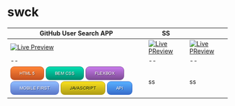 # swck

| GitHub User Search APP | SS  |  |
| -- | -- |-- |
| [![Live Preview](https://raw.githubusercontent.com/swckd/GitHub-user-search-app/gh-pages/assets/screenshot.jpg)](https://github.com/swckd/GitHub-user-search-app?tab=readme-ov-file) | [![Live PReview](https://raw.githubusercontent.com/swckd/TOP-Foundations-LandingPage/main/assets/images/descarga.png)](https://swckd.github.io/TOP-Foundations-LandingPage/) | [![Live PReview](https://raw.githubusercontent.com/swckd/TOP-Foundations-LandingPage/main/assets/images/descarga.png)](https://swckd.github.io/TOP-Foundations-LandingPage/) | ss |
| -- | -- |-- |
| ![HTML5](https://raw.githubusercontent.com/swckd/swckd/main/assets/img/HTML5.png) ![BEM](https://raw.githubusercontent.com/swckd/swckd/main/assets/img/BEM%20CSS.png) ![FLEXBOX](https://raw.githubusercontent.com/swckd/swckd/main/assets/img/FLEXBOX.png) ![MOBILE FIRST](https://raw.githubusercontent.com/swckd/swckd/main/assets/img/MOBILE%20FIRST.png) ![Javascript](https://raw.githubusercontent.com/swckd/swckd/main/assets/img/JAVASCRIPT.png) ![API](https://raw.githubusercontent.com/swckd/swckd/main/assets/img/API.png)| ss | ss |
